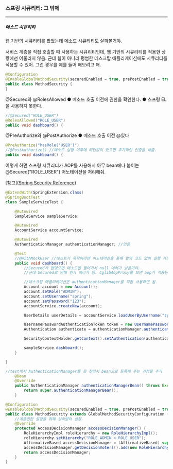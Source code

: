 <h3>스프링 시큐리티: 그 밖에</h3>
<hr/>
<h5>메소드 시큐리티</h5>

웹 기반의 시큐리티를 봤었는데 메소드 시큐리티도 살펴볼거야.

서비스 계층을 직접 호출할 때 사용하는 시큐리티인데, 웹 기반의 시큐리티를 적용한 상황에선 어울리지 않음. 근데 웹이 아니라 평범한 데스크탑 애플리케이션에도 시큐리티를 적용할 수 있어. 그런 경우를 예를 들어 해보려고 해.

```java
@Configuration
@EnableGlobalMethodSecurity(securedEnabled = true, prePostEnabled = true, jsr250Enabled = true)
public class MethodSecurity {
}
```

@Secured와 @RolesAllowed
	● 메소드 호출 이전에 권한을 확인한다.
	● 스프링 EL을 사용하지 못한다.

```java
//@Secured("ROLE_USER")
@RolesAllowed("ROLE_USER")
public void dashboard() {
```

@PreAuthorize와 @PostAuthorize
	● 메소드 호출 이전 @있다

```java
@PreAuthorize("hasRole('USER')")
//@PostAuthorize() //메소드 실행 이후에 리턴값이 있으면 추가적인 인증을 해줌.
public void dashboard() {
```

이렇게 하면 스프링 시큐리티가 AOP를 사용해서 아무 bean에다 붙이는 @Secured("ROLE_USER") 어노테이션을 처리해줘.

[참고]([Spring Security Reference](https://docs.spring.io/spring-security/site/docs/5.1.5.RELEASE/reference/htmlsingle/#jc-method))

```java
@ExtendWith(SpringExtension.class)
@SpringBootTest
class SampleServiceTest {

    @Autowired
    SampleService sampleService;

    @Autowired
    AccountService accountService;

    @Autowired
    AuthenticationManager authenticationManager; //인증

    @Test
    //@WithMockUser //테스트가 목적이라면 어노테이션을 통해 밑의 코드 없이 실행 가능해.
    public void dashboard() {
        //Secured가 없었으면 메소드엔 들어가서 null 에러가 났을거야.
        //근데 Secured로 인해 인가 에러가 뜸. CglibAopProxy를 보면 aop가 적용된 걸 볼 수 있어.

        //데스크탑 애플리케이션은 authenticationManager를 직접 사용하면 됨.
        Account account = new Account();
        account.setRole("ADMIN");
        account.setUsername("spring");
        account.setPassword("123");
        accountService.createNew(account);

        UserDetails userDetails = accountService.loadUserByUsername("spring");

        UsernamePasswordAuthenticationToken token = new UsernamePasswordAuthenticationToken(userDetails, "123");
        Authentication authenticate = authenticationManager.authenticate(token); //인증된 authenticate

        SecurityContextHolder.getContext().setAuthentication(authenticate); //코드로 인증하는 방법.

        sampleService.dashboard();
    }

}
```

```java
//test에서 AuthenticationManager를 못 찾아서 bean으로 등록해 주는 과정을 추가
    @Bean
    @Override
    public AuthenticationManager authenticationManagerBean() throws Exception {
        return super.authenticationManagerBean();
    }
```

```java
@Configuration
@EnableGlobalMethodSecurity(securedEnabled = true, prePostEnabled = true, jsr250Enabled = true)
public class MethodSecurity extends GlobalMethodSecurityConfiguration {
    //계층권한 설정을 위해 상속받아 설정.
    @Override
    protected AccessDecisionManager accessDecisionManager() {
        RoleHierarchyImpl roleHierarchy = new RoleHierarchyImpl();
        roleHierarchy.setHierarchy("ROLE_ADMIN > ROLE_USER");
        AffirmativeBased accessDecisionManager = (AffirmativeBased) super.accessDecisionManager();
        accessDecisionManager.getDecisionVoters().add(new RoleHierarchyVoter(roleHierarchy));
        return accessDecisionManager;
    }
}
```


